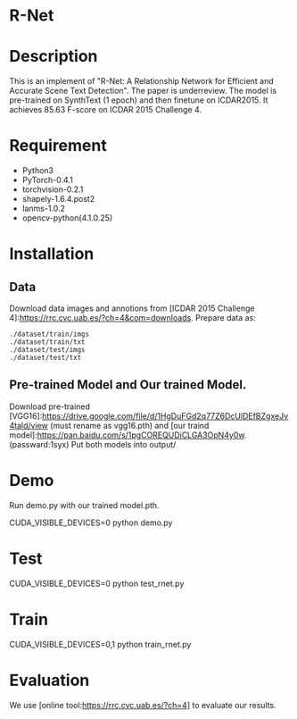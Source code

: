 # R-Net

# Description
  This is an implement of "R-Net: A Relationship Network for Efficient and Accurate Scene Text Detection". The paper is underreview.
  The model is pre-trained on SynthText (1 epoch) and then finetune on ICDAR2015. It achieves 85.63 F-score on ICDAR 2015 Challenge 4.
  
# Requirement

* Python3 
* PyTorch-0.4.1 
* torchvision-0.2.1 
* shapely-1.6.4.post2 
* lanms-1.0.2 
* opencv-python(4.1.0.25)
  
# Installation

## Data

Download data images and annotions from [ICDAR 2015 Challenge 4]:https://rrc.cvc.uab.es/?ch=4&com=downloads. Prepare data as:

~~~
./dataset/train/imgs
./dataset/train/txt
./dataset/test/imgs
./dataset/test/txt
~~~

## Pre-trained Model and Our trained Model.

Download pre-trained [VGG16]:https://drive.google.com/file/d/1HgDuFGd2q77Z6DcUlDEfBZgxeJv4tald/view (must rename as vgg16.pth) and [our traind model]:https://pan.baidu.com/s/1pgCOREQUDiCLGA3OpN4y0w. (passward:1syx) Put both models into output/

# Demo

Run demo.py with our trained model.pth.

CUDA_VISIBLE_DEVICES=0 python demo.py 

# Test

CUDA_VISIBLE_DEVICES=0 python test_rnet.py

# Train

CUDA_VISIBLE_DEVICES=0,1 python train_rnet.py

# Evaluation

We use [online tool:https://rrc.cvc.uab.es/?ch=4] to evaluate our results. 


